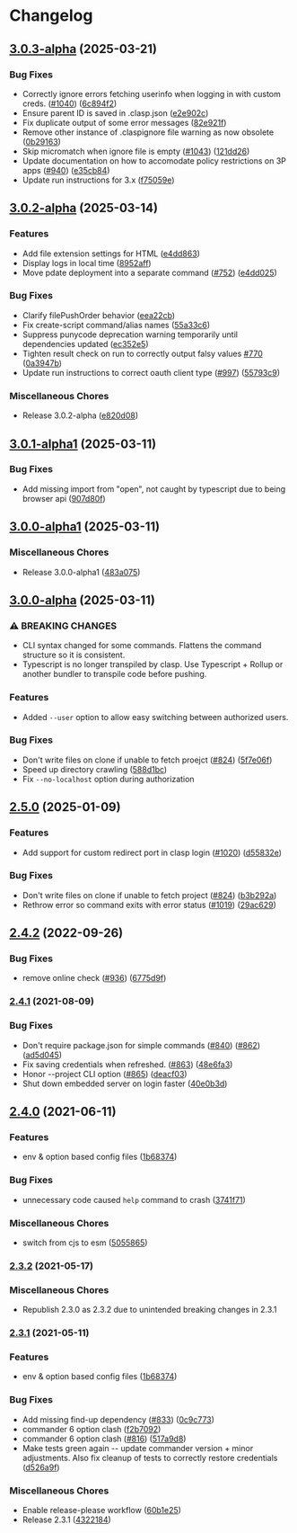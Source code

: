 # Changelog

## [3.0.3-alpha](https://github.com/google/clasp/compare/v3.0.2-alpha...v3.0.3-alpha) (2025-03-21)


### Bug Fixes

* Correctly ignore errors fetching userinfo when logging in with custom creds. ([#1040](https://github.com/google/clasp/issues/1040)) ([6c894f2](https://github.com/google/clasp/commit/6c894f210f96d07a6992a997ddc21e93b0e3b387))
* Ensure parent ID is saved in .clasp.json ([e2e902c](https://github.com/google/clasp/commit/e2e902c9335cc13859bda81ab7248b9331df4a81))
* Fix duplicate output of some error messages ([82e921f](https://github.com/google/clasp/commit/82e921fb4f28d71002a77cd617a5a1e72eadb69b))
* Remove other instance of .claspignore file warning as now obsolete ([0b29163](https://github.com/google/clasp/commit/0b291637b2bb26ddf00094d6773bd100c4a59ae8))
* Skip micromatch when ignore file is empty ([#1043](https://github.com/google/clasp/issues/1043)) ([121dd26](https://github.com/google/clasp/commit/121dd260a7539cf3d51a406b6752dec9e5ff0beb))
* Update documentation on how to accomodate policy restrictions on 3P apps ([#940](https://github.com/google/clasp/issues/940)) ([e35cb84](https://github.com/google/clasp/commit/e35cb84098da4658b91ad934bca5810a3f4a242e))
* Update run instructions for 3.x ([f75059e](https://github.com/google/clasp/commit/f75059e83df85ba043a299393a4d5611e0c77eb5))

## [3.0.2-alpha](https://github.com/google/clasp/compare/v3.0.1-alpha1...v3.0.2-alpha) (2025-03-14)


### Features

* Add file extension settings for HTML ([e4dd863](https://github.com/google/clasp/commit/e4dd863de347e3f1747d7aff283432e9f8eb4697))
* Display logs in local time ([8952aff](https://github.com/google/clasp/commit/8952aff81abc986788c1e4daca8c416ee3813d7f))
* Move pdate deployment into a separate command ([#752](https://github.com/google/clasp/issues/752)) ([e4dd025](https://github.com/google/clasp/commit/e4dd025377b8961dfbd8ce5170112563d40f5ff1))


### Bug Fixes

* Clarify filePushOrder behavior ([eea22cb](https://github.com/google/clasp/commit/eea22cba387fd92e571d7c1ebe322be1c360972a))
* Fix create-script command/alias names ([55a33c6](https://github.com/google/clasp/commit/55a33c6a4780172c16ff8ee7316631787c9f13e5))
* Suppress punycode deprecation warning temporarily until dependencies updated ([ec352e5](https://github.com/google/clasp/commit/ec352e57c3184a23dd203f1468f7ecbfa820cc98))
* Tighten result check on run to correctly output falsy values [#770](https://github.com/google/clasp/issues/770) ([0a3947b](https://github.com/google/clasp/commit/0a3947ba6a6f14cfcbf7f8693949044064eb2738))
* Update run instructions to correct oauth client type ([#997](https://github.com/google/clasp/issues/997)) ([55793c9](https://github.com/google/clasp/commit/55793c9b2eaf762ac93283c64b032ab84efb1c5d))


### Miscellaneous Chores

* Release 3.0.2-alpha ([e820d08](https://github.com/google/clasp/commit/e820d08667787a4a8dae2cc8a514b886a31195fc))

## [3.0.1-alpha1](https://github.com/google/clasp/compare/v3.0.0-alpha1...v3.0.1-alpha1) (2025-03-11)


### Bug Fixes

* Add missing import from "open", not caught by typescript due to being browser api ([907d80f](https://github.com/google/clasp/commit/907d80f9e5d81dde387c783a86553134bf219a64))

## [3.0.0-alpha1](https://github.com/google/clasp/compare/v3.0.0-alpha...v3.0.0-alpha1) (2025-03-11)


### Miscellaneous Chores

* Release 3.0.0-alpha1 ([483a075](https://github.com/google/clasp/commit/483a0755a6d66125e0efa59bac2d3e9cb12f5a7b))

## [3.0.0-alpha](https://github.com/google/clasp/compare/v2.5.0...v3.0.0-alpha) (2025-03-11)

### ⚠ BREAKING CHANGES

* CLI syntax changed for some commands. Flattens the command structure so it is consistent.
* Typescript is no longer transpiled by clasp. Use Typescript + Rollup or another bundler to transpile code before pushing.

### Features

* Added `--user` option to allow easy switching between authorized users.

### Bug Fixes

* Don't write files on clone if unable to fetch proejct ([#824](https://github.com/google/clasp/issues/824)) ([5f7e06f](https://github.com/google/clasp/commit/5f7e06f565d11852108d330c03dada28895c22d7))
* Speed up directory crawling ([588d1bc](https://github.com/google/clasp/commit/588d1bc8df14568bc3dd7d331f3adde44f784f9e))
* Fix `--no-localhost` option during authorization

## [2.5.0](https://github.com/google/clasp/compare/v2.4.2...v2.5.0) (2025-01-09)


### Features

* Add support for custom redirect port in clasp login ([#1020](https://github.com/google/clasp/issues/1020)) ([d55832e](https://github.com/google/clasp/commit/d55832e59d63c480ae591f7d1ecba457ebfafb7b))


### Bug Fixes

* Don't write files on clone if unable to fetch project ([#824](https://github.com/google/clasp/issues/824)) ([b3b292a](https://github.com/google/clasp/commit/b3b292acfcc9bb191a3f4171601b8c420c187546))
* Rethrow error so command exits with error status ([#1019](https://github.com/google/clasp/issues/1019)) ([29ac629](https://github.com/google/clasp/commit/29ac62988b970b1905fe2601828bf7dcaac47b54))

## [2.4.2](https://github.com/google/clasp/compare/v2.4.1...v2.4.2) (2022-09-26)


### Bug Fixes

* remove online check ([#936](https://github.com/google/clasp/issues/936)) ([6775d9f](https://github.com/google/clasp/commit/6775d9f674886ac11ee2a23d59cbe62dd141d97b))

### [2.4.1](https://www.github.com/google/clasp/compare/v2.4.0...v2.4.1) (2021-08-09)


### Bug Fixes

* Don't require package.json for simple commands ([#840](https://www.github.com/google/clasp/issues/840)) ([#862](https://www.github.com/google/clasp/issues/862)) ([ad5d045](https://www.github.com/google/clasp/commit/ad5d045c431f1341cf79bcf18f150f0e9d11db55))
* Fix saving credentials when refreshed. ([#863](https://www.github.com/google/clasp/issues/863)) ([48e6fa3](https://www.github.com/google/clasp/commit/48e6fa3354de635a3ea1ce089d481847b2e939e9))
* Honor --project CLI option ([#865](https://www.github.com/google/clasp/issues/865)) ([deacf03](https://github.com/google/clasp/commit/deacf03d6d2d28abd9f3a408a77b69e99b9a59bf))
* Shut down embedded server on login faster ([40e0b3d](https://github.com/google/clasp/commit/40e0b3d67c3d381d0f24d738781ed61a2622c477))


## [2.4.0](https://www.github.com/google/clasp/compare/v2.3.1...v2.4.0) (2021-06-11)


### Features

* env & option based config files ([1b68374](https://www.github.com/google/clasp/commit/1b6837480b2e22cb8728cb80b2d8cfa36381d982))


### Bug Fixes

* unnecessary code caused `help` command to crash ([3741f71](https://www.github.com/google/clasp/commit/3741f71d744a2db8c5f1304c3426b253f8e742bd))


### Miscellaneous Chores

* switch from cjs to esm ([5055865](https://www.github.com/google/clasp/commit/5055865a28e48a654ffbb3b28212e53f484f76a4))


### [2.3.2](https://www.github.com/google/clasp/compare/v2.3.0...v2.3.2) (2021-05-17)


### Miscellaneous Chores

* Republish 2.3.0 as 2.3.2 due to unintended breaking changes in 2.3.1


### [2.3.1](https://www.github.com/google/clasp/compare/v2.3.0...v2.3.1) (2021-05-11)


### Features

* env & option based config files ([1b68374](https://www.github.com/google/clasp/commit/1b6837480b2e22cb8728cb80b2d8cfa36381d982))


### Bug Fixes

* Add missing find-up dependency ([#833](https://www.github.com/google/clasp/issues/833)) ([0c9c773](https://www.github.com/google/clasp/commit/0c9c773ff800be23aba2b32a049fec186c2e8507))
* commander 6 option clash ([f2b7092](https://www.github.com/google/clasp/commit/f2b709260d4581ad5f5ac78121481824ab54f076))
* commander 6 option clash ([#816](https://www.github.com/google/clasp/issues/816)) ([517a9d8](https://www.github.com/google/clasp/commit/517a9d8ff71c89f0665ae57903111529eb8d6dd7))
* Make tests green again -- update commander version + minor adjustments. Also fix cleanup of tests to correctly restore credentials ([d526a9f](https://www.github.com/google/clasp/commit/d526a9fa9cc4975e27c3c153cad870ca3351b89b))


### Miscellaneous Chores

* Enable release-please workflow ([60b1e25](https://www.github.com/google/clasp/commit/60b1e25a343204ce6fbff9ce5a056b479d17bbe1))
* Release 2.3.1 ([4322184](https://www.github.com/google/clasp/commit/432218430e9d1506f7a09d65893b83c951c529be))
